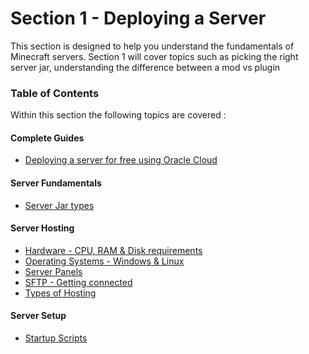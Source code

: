 # Section 1 - Deploying a Server

This section is designed to help you understand the fundamentals of Minecraft servers. Section 1 will cover topics such as picking the right server jar, understanding the difference between a mod vs plugin

### Table of Contents

Within this section the following topics are covered :

#### Complete Guides
- [Deploying a server for free using Oracle Cloud](0-complete-guides/oracle-cloud.md)

#### Server Fundamentals 
  - [Server Jar types](1-picking-your-tools/types-of-jars.md)

#### Server Hosting
- [Hardware - CPU, RAM & Disk requirements](_hosting/hardware.md)
- [Operating Systems - Windows & Linux](_hosting/operating-systems.md)
- [Server Panels](_hosting/panels.md)
- [SFTP - Getting connected](_hosting/sftp.md)
- [Types of Hosting](_hosting/types-of-hosting.md)

#### Server Setup
- [Startup Scripts](2-putting-things-together/startup.md)

